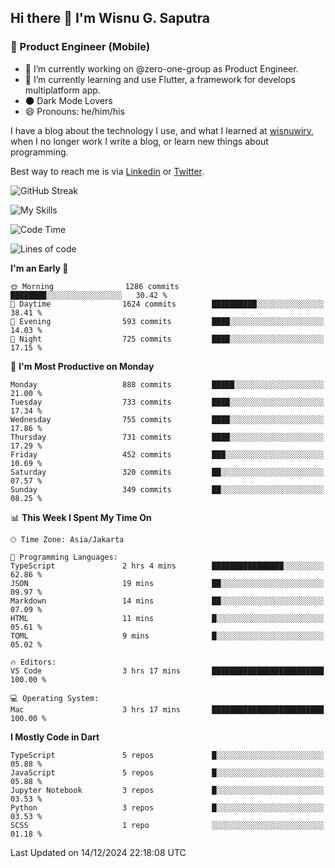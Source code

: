 ## Hi there 👋 I'm Wisnu G. Saputra

### :mobile_phone_off: Product Engineer (Mobile)

- 🔭 I’m currently working on @zero-one-group as Product Engineer.
- 🌱 I’m currently learning and use Flutter, a framework for develops multiplatform app.
- 🌑 Dark Mode Lovers
- 😄 Pronouns: he/him/his

I have a blog about the technology I use, and what I learned at [wisnuwiry](https://wisnuwiry.space/), when I no longer work I write a blog, or learn new things about programming.

Best way to reach me is via [Linkedin](https://www.linkedin.com/in/wisnu-saputra/) or [Twitter](https://twitter.com/wisnuwiry).

![GitHub Streak](https://streak-stats.demolab.com?user=wisnuwiry&theme=dark&hide_border=true)

![My Skills](https://skillicons.dev/icons?i=dart,flutter,kotlin,swift,go,js,css,neovim,git,linux&perline=5)

<!--START_SECTION:waka-->
![Code Time](http://img.shields.io/badge/Code%20Time-1%2C584%20hrs%206%20mins-blue)

![Lines of code](https://img.shields.io/badge/From%20Hello%20World%20I%27ve%20Written-6.1%20million%20lines%20of%20code-blue)

**I'm an Early 🐤** 

```text
🌞 Morning                1286 commits        ████████░░░░░░░░░░░░░░░░░   30.42 % 
🌆 Daytime                1624 commits        ██████████░░░░░░░░░░░░░░░   38.41 % 
🌃 Evening                593 commits         ████░░░░░░░░░░░░░░░░░░░░░   14.03 % 
🌙 Night                  725 commits         ████░░░░░░░░░░░░░░░░░░░░░   17.15 % 
```
📅 **I'm Most Productive on Monday** 

```text
Monday                   888 commits         █████░░░░░░░░░░░░░░░░░░░░   21.00 % 
Tuesday                  733 commits         ████░░░░░░░░░░░░░░░░░░░░░   17.34 % 
Wednesday                755 commits         ████░░░░░░░░░░░░░░░░░░░░░   17.86 % 
Thursday                 731 commits         ████░░░░░░░░░░░░░░░░░░░░░   17.29 % 
Friday                   452 commits         ███░░░░░░░░░░░░░░░░░░░░░░   10.69 % 
Saturday                 320 commits         ██░░░░░░░░░░░░░░░░░░░░░░░   07.57 % 
Sunday                   349 commits         ██░░░░░░░░░░░░░░░░░░░░░░░   08.25 % 
```


📊 **This Week I Spent My Time On** 

```text
🕑︎ Time Zone: Asia/Jakarta

💬 Programming Languages: 
TypeScript               2 hrs 4 mins        ████████████████░░░░░░░░░   62.86 % 
JSON                     19 mins             ██░░░░░░░░░░░░░░░░░░░░░░░   09.97 % 
Markdown                 14 mins             ██░░░░░░░░░░░░░░░░░░░░░░░   07.09 % 
HTML                     11 mins             █░░░░░░░░░░░░░░░░░░░░░░░░   05.61 % 
TOML                     9 mins              █░░░░░░░░░░░░░░░░░░░░░░░░   05.02 % 

🔥 Editors: 
VS Code                  3 hrs 17 mins       █████████████████████████   100.00 % 

💻 Operating System: 
Mac                      3 hrs 17 mins       █████████████████████████   100.00 % 
```

**I Mostly Code in Dart** 

```text
TypeScript               5 repos             █░░░░░░░░░░░░░░░░░░░░░░░░   05.88 % 
JavaScript               5 repos             █░░░░░░░░░░░░░░░░░░░░░░░░   05.88 % 
Jupyter Notebook         3 repos             █░░░░░░░░░░░░░░░░░░░░░░░░   03.53 % 
Python                   3 repos             █░░░░░░░░░░░░░░░░░░░░░░░░   03.53 % 
SCSS                     1 repo              ░░░░░░░░░░░░░░░░░░░░░░░░░   01.18 % 
```




 Last Updated on 14/12/2024 22:18:08 UTC
<!--END_SECTION:waka-->

